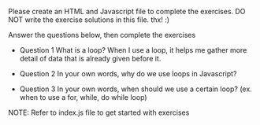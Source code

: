 Please create an HTML and Javascript file to complete the exercises.
DO NOT write the  exercise solutions in this file. thx! :)


Answer the questions below, then complete the exercises

- Question 1 
    What is a loop?
    When I use a loop, it helps me gather more detail of data that is already given before it.
- Question 2
In your own words, why do we use loops in Javascript?

- Question 3
In your own words, when should we use a certain loop? (ex. when to use a for, while, do while loop)

NOTE: Refer to index.js file to get started with exercises


